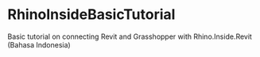 # RhinoInsideBasicTutorial
Basic tutorial on connecting Revit and Grasshopper with Rhino.Inside.Revit (Bahasa Indonesia)

